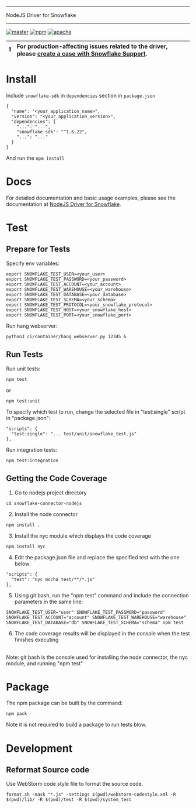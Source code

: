 ********************************************************************************
NodeJS Driver for Snowflake
********************************************************************************
<p>
  <a href="https://github.com/snowflakedb/snowflake-connector-nodejs/actions?query=workflow%3A%22Build+and+Test%22+branch%3Amaster" target="_blank"><img src="https://github.com/snowflakedb/snowflake-connector-nodejs/workflows/Build%20and%20Test/badge.svg?branch=master" alt="master" /></a>
  <a href="https://www.npmjs.com/package/snowflake-sdk" target="_blank"><img src="https://img.shields.io/npm/v/snowflake-sdk.svg" alt="npm" /></a> 
  <a href="http://www.apache.org/licenses/LICENSE-2.0.txt" target="_blank"><img src="http://img.shields.io/:license-Apache%202-brightgreen.svg" alt="apache" /> </a>
</p>


| :exclamation:        | For production-affecting issues related to the driver, please [create a case with Snowflake Support](https://community.snowflake.com/s/article/How-To-Submit-a-Support-Case-in-Snowflake-Lodge).   |
|---------------|:------------------------|

Install
======================================================================

Include ``snowflake-sdk`` in ``dependencies`` section in ``package.json``
```
{
  "name": "<your_application_name>",
  "version": "<your_application_version>",
  "dependencies": {
    "...": "...",        
    "snowflake-sdk": "^1.6.22",
    "...": "..."
  }
}
```
And run the <code>npm install</code>

Docs
======================================================================

For detailed documentation and basic usage examples, please see the documentation 
at <a href="https://docs.snowflake.net/manuals/user-guide/nodejs-driver.html">NodeJS Driver for Snowflake</a>.

Test
======================================================================

Prepare for Tests
----------------------------------------------------------------------

Specify env variables:

```
export SNOWFLAKE_TEST_USER=<your_user>
export SNOWFLAKE_TEST_PASSWORD=<your_password>
export SNOWFLAKE_TEST_ACCOUNT=<your_account>
export SNOWFLAKE_TEST_WAREHOUSE=<your_warehouse>
export SNOWFLAKE_TEST_DATABASE=<your_database>
export SNOWFLAKE_TEST_SCHEMA=<your_schema>
export SNOWFLAKE_TEST_PROTOCOL=<your_snowflake_protocol>
export SNOWFLAKE_TEST_HOST=<your_snowflake_host>
export SNOWFLAKE_TEST_PORT=<your_snowflake_port>
```

Run hang webserver:
```
python3 ci/container/hang_webserver.py 12345 &
```

Run Tests
----------------------------------------------------------------------

Run unit tests:
```
npm test
```
or
```
npm test:unit
```

To specify which test to run, change the selected file in "test:single" script in "package.json":
```
"scripts": {
  "test:single": "... test/unit/snowflake_test.js"
},
```

Run integration tests:
```
npm test:integration
```

Getting the Code Coverage
----------------------------------------------------------------------
1. Go to nodejs project directory
```
cd snowflake-connector-nodejs
```

2. Install the node connector
```
npm install .
```

3. Install the nyc module which displays the code coverage
```
npm install nyc
```

4. Edit the package.json file and replace the specified test with the one below:
```
"scripts": {
  "test": "nyc mocha test/**/*.js"
},
```

5. Using git bash, run the "npm test" command and include the connection parameters in the same line:
```
SNOWFLAKE_TEST_USER="user" SNOWFLAKE_TEST_PASSWORD="password" SNOWFLAKE_TEST_ACCOUNT="account" SNOWFLAKE_TEST_WAREHOUSE="warehouse" SNOWFLAKE_TEST_DATABASE="db" SNOWFLAKE_TEST_SCHEMA="schema" npm test
```

6. The code coverage results will be displayed in the console when the test finishes executing
<br>
Note: git bash is the console used for installing the node connector, the nyc module, and running "npm test"

Package
======================================================================

The npm package can be built by the command:
```
npm pack
```

Note it is not required to build a package to run tests blow.

Development
======================================================================

Reformat Source code
----------------------------------------------------------------------

Use WebStorm code style file to format the source code.
```
format.sh -mask "*.js" -settings $(pwd)/webstorm-codestyle.xml -R $(pwd)/lib/ -R $(pwd)/test -R $(pwd)/system_test
```
